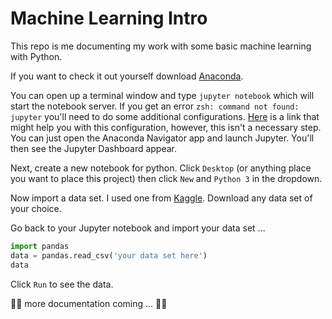 # Machine Learning Intro

This repo is me documenting my work with some basic machine learning with Python.

If you want to check it out yourself download [Anaconda](https://www.anaconda.com/products/distribution).

You can open up a terminal window and type `jupyter notebook` which will start the notebook server. If you get an error `zsh: command not found: jupyter` you'll need to do some additional configurations. [Here](https://superuser.com/questions/1493257/cannot-open-jupyter-notebook-in-the-new-zsh-shell-in-macos) is a link that might help you with this configuration, however, this isn't a necessary step. You can just open the Anaconda Navigator app and launch Jupyter. You'll then see the Jupyter Dashboard appear.

Next, create a new notebook for python. Click `Desktop` (or anything place you want to place this project) then click `New` and `Python 3` in the dropdown.

Now import a data set. I used one from [Kaggle](https://www.kaggle.com/). Download any data set of your choice.

Go back to your Jupyter notebook and import your data set ...
```python
import pandas
data = pandas.read_csv('your data set here')
data
```
Click `Run` to see the data.

🚨🚨 more documentation coming ... 🚨🚨
